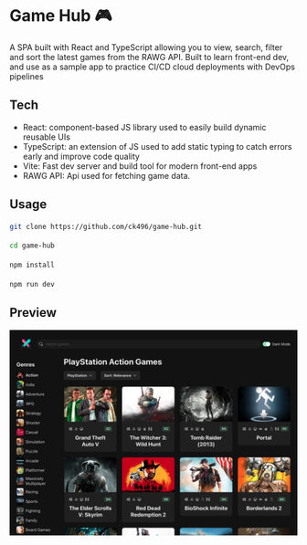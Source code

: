 # Game Hub 🎮

A SPA built with React and TypeScript allowing you to view, search, filter and sort the latest games from the RAWG API. Built to learn front-end dev, and use as a sample app to practice CI/CD cloud deployments with DevOps pipelines

## Tech

- React: component-based JS library used to easily build dynamic reusable UIs
- TypeScript: an extension of JS used to add static typing to catch errors early and improve code quality
- Vite: Fast dev server and build tool for modern front-end apps
- RAWG API: Api used for fetching game data.

## Usage

```bash
git clone https://github.com/ck496/game-hub.git

cd game-hub

npm install

npm run dev

```

## Preview

<p align="center">
  <img src="./assets/screenshot.png" alt="Game Hub Screenshot" width="600"/>
</p>
